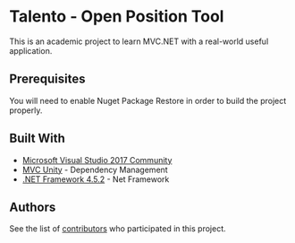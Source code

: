 # Talento - Open Position Tool

This is an academic project to learn MVC.NET with a real-world useful application.

## Prerequisites

You will need to enable Nuget Package Restore in order to build the project properly.

## Built With

* [Microsoft Visual Studio 2017 Community](https://www.visualstudio.com/downloads/)
* [MVC Unity](https://www.nuget.org/packages/Repository.MVCUnity/) - Dependency Management
* [.NET Framework 4.5.2](https://www.microsoft.com/en-us/download/details.aspx?id=42642) - Net Framework

## Authors

See the list of [contributors](https://github.com/mmato90/Talento/contributors) who participated in this project.